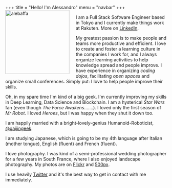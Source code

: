 +++
title = "Hello! I'm Alessandro"
menu = "navbar"
+++
<img src="../assets/images/me.jpg" alt="alebaffa" style="width: 200px; float: left; margin-right: 20px; margin-bottom: 1px; margin-top: 0px;"/>

I am a Full Stack Software Engineer based in Tokyo and I currently make things work at Rakuten. More on [LinkedIn](https://www.linkedin.com/in/alessandrobaffa).


My greatest passion is to make people and teams more productive and efficient. 
I love to create and foster a learning culture in the companies I work for, and I always organize learning activities to help knowledge spread and people improve. I have experience in organizing _coding dojos_, facilitating _open spaces_ and organize small conferences.
Simply put: I love to help people improve their skills.


Oh, in my spare time I'm kind of a big geek. I'm currently improving my skills in Deep Learning, Data Science and Blockchain. I am a hysterical _Star Wars_ fan (even though _The Force Awakens_.......). I loved only the first season of _Mr Robot_. I loved _Heroes_, but I was happy when they shut it down too.


I am happily married with a bright-lovely-genius Humanoid-Roboticist, [@gaijingeek](https://twitter.com/gaijingeek). 


I am studying Japanese, which is going to be my 4th language after Italian (mother tongue), English (fluent) and French (fluent). 


I love photography. I was kind of a semi-professional wedding photographer for a few years in South France, where I also enjoyed landscape photography. My photos are on [Flickr](https://www.flickr.com/photos/alebaffa/) and [500px](https://500px.com/alebaffa).


I use heavily [Twitter](https://twitter.com/alebaffa) and it's the best way to get in contact with me immediately.